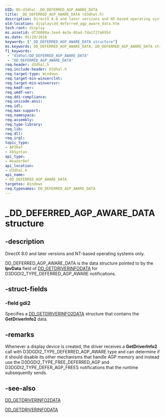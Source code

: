 ```yaml
---
UID: NS:d3dhal._DD_DEFERRED_AGP_AWARE_DATA
title: _DD_DEFERRED_AGP_AWARE_DATA (d3dhal.h)
description: DirectX 8.0 and later versions and NT-based operating systems only. DD_DEFERRED_AGP_AWARE_DATA is the data structure pointed to by the lpvData field of DD_GETDRIVERINFODATA for D3DGDI2_TYPE_DEFERRED_AGP_AWARE notifications.
old-location: display\dd_deferred_agp_aware_data.htm
tech.root: display
ms.assetid: df36008a-2ee4-4e3e-8bad-7da1f27a695d
ms.date: 05/10/2018
keywords: ["_DD_DEFERRED_AGP_AWARE_DATA structure"]
ms.keywords: DD_DEFERRED_AGP_AWARE_DATA, DD_DEFERRED_AGP_AWARE_DATA structure [Display Devices], _DD_DEFERRED_AGP_AWARE_DATA, d3dhal/DD_DEFERRED_AGP_AWARE_DATA, d3dstrct_f07b3180-3442-4c3f-974b-eaf58a3a03df.xml, display.dd_deferred_agp_aware_data
f1_keywords:
 - "d3dhal/DD_DEFERRED_AGP_AWARE_DATA"
 - "DD_DEFERRED_AGP_AWARE_DATA"
req.header: d3dhal.h
req.include-header: D3dhal.h
req.target-type: Windows
req.target-min-winverclnt: 
req.target-min-winversvr: 
req.kmdf-ver: 
req.umdf-ver: 
req.ddi-compliance: 
req.unicode-ansi: 
req.idl: 
req.max-support: 
req.namespace: 
req.assembly: 
req.type-library: 
req.lib: 
req.dll: 
req.irql: 
topic_type:
- APIRef
- kbSyntax
api_type:
- HeaderDef
api_location:
- d3dhal.h
api_name:
- DD_DEFERRED_AGP_AWARE_DATA
targetos: Windows
req.typenames: DD_DEFERRED_AGP_AWARE_DATA
---
```


# _DD_DEFERRED_AGP_AWARE_DATA structure


## -description



   DirectX 8.0 and later versions and NT-based operating systems only.
   

DD_DEFERRED_AGP_AWARE_DATA is the data structure pointed to by the <b>lpvData</b> field of <a href="https://docs.microsoft.com/windows/win32/api/ddrawint/ns-ddrawint-dd_getdriverinfodata">DD_GETDRIVERINFODATA</a> for D3DGDI2_TYPE_DEFERRED_AGP_AWARE notifications.


## -struct-fields




### -field gdi2

Specifies a <a href="https://docs.microsoft.com/windows-hardware/drivers/ddi/d3dhal/ns-d3dhal-_dd_getdriverinfo2data">DD_GETDRIVERINFO2DATA</a> structure that contains the <b>GetDriverInfo2</b> data.


## -remarks



Whenever a display device is created, the driver receives a <b>GetDriverInfo2</b> call with D3DGDI2_TYPE_DEFERRED_AGP_AWARE type and can determine if it should disable its other mechanisms that handle AGP memory and instead use the D3DGDI2_TYPE_FREE_DEFERRED_AGP and D3DGDI2_TYPE_DEFER_AGP_FREES notifications that the runtime subsequently sends.




## -see-also




<a href="https://docs.microsoft.com/windows-hardware/drivers/ddi/d3dhal/ns-d3dhal-_dd_getdriverinfo2data">DD_GETDRIVERINFO2DATA</a>



<a href="https://docs.microsoft.com/windows/win32/api/ddrawint/ns-ddrawint-dd_getdriverinfodata">DD_GETDRIVERINFODATA</a>
 

 

